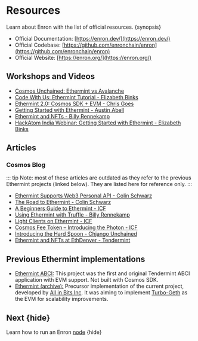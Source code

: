 <!--
order: 4
-->

# Resources

Learn about Enron with the list of official resources. {synopsis}

- Official Documentation: [https://enron.dev/](https://enron.dev/)
- Official Codebase: [https://github.com/enronchain/enron](https://github.com/enronchain/enron)
- Official Website: [https://enron.org/](https://enron.org/)

## Workshops and Videos

- [Cosmos Unchained: Ethermint vs Avalanche](https://www.youtube.com/watch?v=WL4vdAR0vSs)
- [Code With Us: Ethermint Tutorial - Elizabeth Binks](https://www.youtube.com/watch?v=cH-4Mq-S4BA)
- [Ethermint 2.0: Cosmos SDK + EVM - Chris Goes](https://www.youtube.com/watch?v=VCLbS1Oks8A)
- [Getting Started with Ethermint - Austin Abell](https://www.youtube.com/watch?v=Rws-QQ_qcfU)
- [Ethermint and NFTs - Billy Rennekamp](https://www.youtube.com/watch?v=ReYV5cnSLyE)
- [HackAtom India Webinar: Getting Started with Ethermint - Elizabeth Binks](https://www.youtube.com/watch?v=4oCIMFekY_Q)

## Articles

### Cosmos Blog

::: tip
Note: most of these articles are outdated as they refer to the previous Ethermint projects (linked below). They are listed here for reference only.
:::

- [Ethermint Supports Web3 Personal API - Colin Schwarz](https://blog.cosmos.network/ethermint-supports-web3-personal-api-556adf75c24e)
- [The Road to Ethermint - Colin Schwarz](https://blog.cosmos.network/the-road-to-ethermint-836c0745f535)
- [A Beginners Guide to Ethermint - ICF](https://blog.cosmos.network/a-beginners-guide-to-ethermint-38ee15f8a6f4)
- [Using Ethermint with Truffle - Billy Rennekamp](https://blog.cosmos.network/using-ethermint-with-truffle-984e6721e30d)
- [Light Clients on Ethermint - ICF](https://blog.cosmos.network/light-clients-on-ethermint-9ae1f3c6c4f5)
- [Cosmos Fee Token – Introducing the Photon - ICF](https://blog.cosmos.network/cosmos-fee-token-introducing-the-photon-8a62b2f51aa)
- [Introducing the Hard Spoon - Chjango Unchained](https://blog.cosmos.network/introducing-the-hard-spoon-4a9288d3f0df)
- [Ethermint and NFTs at EthDenver - Tendermint](https://blog.cosmos.network/ethermint-nfts-at-ethdenver-bf32766835b6)

## Previous Ethermint implementations

- [Ethermint ABCI:](https://github.com/cosmos/ethermint_abci) This project was the first and original Tendermint ABCI application with EVM support. Not built with Cosmos SDK.
- [Ethermint (archive):](https://github.com/tharsis/ethermint-archive) Precursor implementation of the current project, developed by [All in Bits Inc](https://tendermint.com/). It was aiming to implement [Turbo-Geth](https://github.com/ledgerwatch/turbo-geth) as the EVM for scalability improvements.

## Next {hide}

Learn how to run an Enron [node](./../quickstart/run_node.md) {hide}
